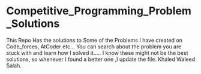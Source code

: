 # Competitive_Programming_Problem_Solutions

This Repo Has the solutions to Some of the Problems I have created on Code_forces, AtCoder etc...
You can search about the problem you are stuck with and learn how I solved it.....
I know these might not be the best solutions, so whenever I found a better one ,I update the file.
Khaled Waleed Salah.
